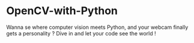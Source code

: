 # OpenCV-with-Python
Wanna se where computer vision meets Python, and your webcam finally gets a personality ? Dive in and let your code see the world !
